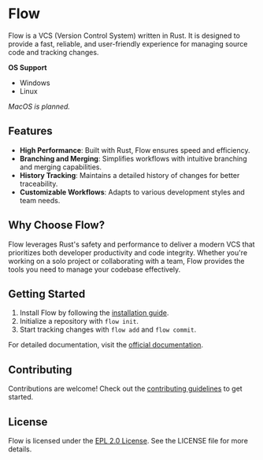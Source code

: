 # Flow

Flow is a VCS (Version Control System) written in Rust. It is designed to provide a fast, reliable, and user-friendly experience for managing source code and tracking changes.

**OS Support**
- Windows
- Linux

_MacOS is planned._
## Features

- **High Performance**: Built with Rust, Flow ensures speed and efficiency.
- **Branching and Merging**: Simplifies workflows with intuitive branching and merging capabilities.
- **History Tracking**: Maintains a detailed history of changes for better traceability.
- **Customizable Workflows**: Adapts to various development styles and team needs.

## Why Choose Flow?

Flow leverages Rust's safety and performance to deliver a modern VCS that prioritizes both developer productivity and code integrity. Whether you're working on a solo project or collaborating with a team, Flow provides the tools you need to manage your codebase effectively.

## Getting Started

1. Install Flow by following the [installation guide](./Install.md).
2. Initialize a repository with `flow init`.
3. Start tracking changes with `flow add` and `flow commit`.

For detailed documentation, visit the [official documentation](https://pjdur.github.io/Flow).

## Contributing

Contributions are welcome! Check out the [contributing guidelines](./CONTRIBUTING.md) to get started.

## License

Flow is licensed under the [EPL 2.0 License](./LICENSE). See the LICENSE file for more details.
